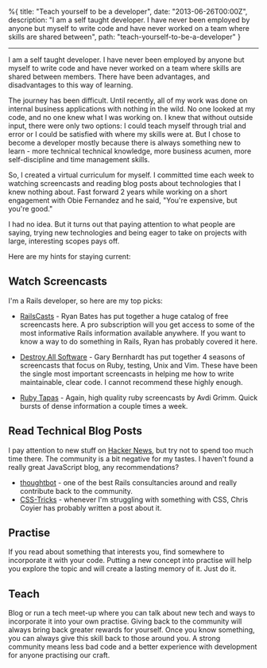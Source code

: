 %{
title: "Teach yourself to be a developer",
date: "2013-06-26T00:00Z",
description: "I am a self taught developer. I have never been employed by anyone but myself
to write code and have never worked on a team where skills are shared between",
path: "teach-yourself-to-be-a-developer"
}

---

I am a self taught developer. I have never been employed by anyone but myself to
write code and have never worked on a team where skills are shared between
members. There have been advantages, and disadvantages to this way of learning.

The journey has been difficult. Until recently, all of my work was done on
internal business applications with nothing in the wild. No one looked at my
code, and no one knew what I was working on. I knew that without outside input,
there were only two options: I could teach myself through trial and error or I
could be satisfied with where my skills were at. But I chose to become a
developer mostly because there is always something new to learn - more technical
technical knowledge, more business acumen, more self-discipline and time
management skills.

So, I created a virtual curriculum for myself. I committed time each week to
watching screencasts and reading blog posts about technologies that I knew
nothing about. Fast forward 2 years while working on a short engagement with
Obie Fernandez and he said, "You're expensive, but you're good."

I had no idea. But it turns out that paying attention to what people are saying,
trying new technologies and being eager to take on projects with large,
interesting scopes pays off.

Here are my hints for staying current:

## Watch Screencasts

I'm a Rails developer, so here are my top picks:

- [RailsCasts](http://railscasts.com) - Ryan Bates has put together a huge
  catalog of free screencasts here. A pro subscription will you get access to
  some of the most informative Rails information available anywhere. If you want
  to know a way to do something in Rails, Ryan has probably covered it here.

- [Destroy All Software](http://www.destroyallsoftware.com/) - Gary Bernhardt
  has put together 4 seasons of screencasts that focus on Ruby, testing, Unix
  and Vim. These have been the single most important screencasts in helping me
  how to write maintainable, clear code. I cannot recommend these highly enough.
- [Ruby Tapas](http://www.rubytapas.com) - Again, high quality ruby screencasts
  by Avdi Grimm. Quick bursts of dense information a couple times a week.

## Read Technical Blog Posts

I pay attention to new stuff on [Hacker News](https://news.ycombinator.com/), but try
not to spend too much time there. The community is a bit negative for my tastes.
I haven't found a really great JavaScript blog, any recommendations?

- [thoughtbot](http://robots.thoughtbot.com) - one of the best Rails
  consultancies around and really contribute back to the community.
- [CSS-Tricks](http://css-tricks.com) - whenever I'm struggling with something
  with CSS, Chris Coyier has probably written a post about it.

## Practise

If you read about something that interests you, find somewhere to incorporate it
with your code. Putting a new concept into practise will help you explore the
topic and will create a lasting memory of it. Just do it.

## Teach

Blog or run a tech meet-up where you can talk about new tech and ways to
incorporate it into your own practise. Giving back to the community will always
bring back greater rewards for yourself. Once you know something, you can always
give this skill back to those around you. A strong community means less bad code
and a better experience with development for anyone practising our craft.

